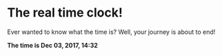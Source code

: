 # The real time clock!

Ever wanted to know what the time is? Well, your journey is about to end!

**The time is Dec 03, 2017, 14:32**